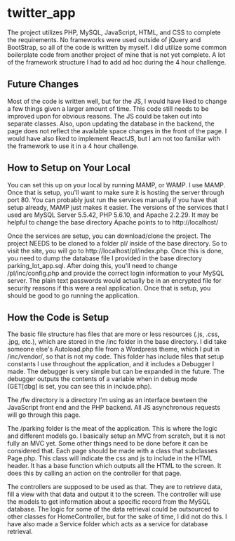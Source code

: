 # twitter_app
The project utilizes PHP, MySQL, JavaScript, HTML, and CSS to complete the requirements. No frameworks were used outside of jQuery and BootStrap, so all of the code is written by myself. I did utilize some common boilerplate code from another project of mine that is not yet complete. A lot of the framework structure I had to add ad hoc during the 4 hour challenge. 

## Future Changes
Most of the code is written well, but for the JS, I would have liked to change a few things given a larger amount of time. This code still needs to be improved upon for obvious reasons. The JS could be taken out into separate classes. Also, upon updating the database in the backend, the page does not reflect the available space changes in the front of the page. I would have also liked to implement ReactJS, but I am not too familiar with the framework to use it in a 4 hour challenge.

## How to Setup on Your Local
You can set this up on your local by running MAMP, or WAMP. I use MAMP. Once that is setup, you'll want to make sure it is hosting the server through port 80. You can probably just run the services manually if you have that setup already, MAMP just makes it easier. The versions of the services that I used are MySQL Server 5.5.42, PHP 5.6.10, and Apache 2.2.29. It may be helpful to change the base directory Apache points to to http://localhost/

Once the services are setup, you can download/clone the project. The project NEEDS to be cloned to a folder pl/ inside of the base directory. So to visit the site, you will go to http://localhost/pl/index.php. Once this is done, you need to dump the database file I provided in the base directory parking_lot_app.sql. After doing this, you'll need to change /pl/inc/config.php and provide the correct login information to your MySQL server. The plain text passwords would actually be in an encrypted file for security reasons if this were a real application. Once that is setup, you should be good to go running the application.

## How the Code is Setup 
The basic file structure has files that are more or less resources (.js, .css, .jpg, etc.), which are stored in the /inc folder in the base directory. I did take someone else's Autoload.php file from a Wordpress theme, which I put in /inc/vendor/, so that is not my code. This folder has include files that setup constants I use throughout the application, and it includes a Debugger I made. The debugger is very simple but can be expanded in the future. The debugger outputs the contents of a variable when in debug mode (GET[dbg] is set, you can see this in include.php).

The /fw directory is a directory I'm using as an interface bewteen the JavaScript front end and the PHP backend. All JS asynchronous requests will go through this page. 

The /parking folder is the meat of the application. This is where the logic and different models go. I basically setup an MVC from scratch, but it is not fully an MVC yet. Some other things need to be done before it can be considered that. Each page should be made with a class that subclasses Page.php. This class will indicate the css and js to include in the HTML header. It has a base function which outputs all the HTML to the screen. It does this by calling an action on the controller for that page.

The controllers are supposed to be used as that. They are to retrieve data, fill a view with that data and output it to the screen. The controller will use the models to get information about a specific record from the MySQL database. The logic for some of the data retrieval could be outsourced to other classes for HomeController, but for the sake of time, I did not do this. I have also made a Service folder which acts as a service for database retrieval. 